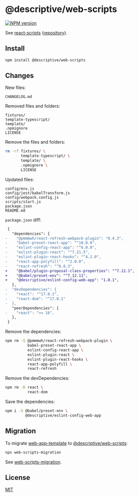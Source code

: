 # @descriptive/web-scripts

[![NPM version](https://img.shields.io/npm/v/@descriptive/web-scripts.svg)](https://www.npmjs.com/package/@descriptive/web-scripts)

See [react-scripts](https://www.npmjs.com/package/react-scripts/v/4.0.1) ([repository](https://github.com/facebook/create-react-app/tree/v4.0.1/packages/react-scripts)).

## Install

```sh
npm install @descriptive/web-scripts
```

## Changes

New files:

```
CHANGELOG.md
```

Removed files and folders:

```
fixtures/
template-typescript/
template/
.npmignore
LICENSE
```

Remove the files and folders:

```sh
rm -rf fixtures/ \
       template-typescript/ \
       template/ \
       .npmignore \
       LICENSE
```

Updated files:

```
config/env.js
config/jest/babelTransform.js
config/webpack.config.js
scripts/start.js
package.json
README.md
```

`package.json` diff:

```diff
 {
   "dependencies": {
-    "@pmmmwh/react-refresh-webpack-plugin": "0.4.3",
-    "babel-preset-react-app": "^10.0.0",
-    "eslint-config-react-app": "^6.0.0",
-    "eslint-plugin-react": "^7.21.5",
-    "eslint-plugin-react-hooks": "^4.2.0",
-    "react-app-polyfill": "^2.0.0",
-    "react-refresh": "^0.8.3",
+    "@babel/plugin-proposal-class-properties": "^7.12.1",
+    "@babel/preset-env": "^7.12.11",
+    "@descriptive/eslint-config-web-app": "1.0.1",
   },
-  "devDependencies": {
-    "react": "^17.0.1",
-    "react-dom": "^17.0.1"
-  },
   "peerDependencies": {
-    "react": ">= 16",
   },
 }
```

Remove the dependencies:

```sh
npm rm -S @pmmmwh/react-refresh-webpack-plugin \
          babel-preset-react-app \
          eslint-config-react-app \
          eslint-plugin-react \
          eslint-plugin-react-hooks \
          react-app-polyfill \
          react-refresh
```

Remove the devDependencies:

```sh
npm rm -D react \
          react-dom
```

Save the dependencies:

```sh
npm i -S @babel/preset-env \
         @descriptive/eslint-config-web-app
```

## Migration

To migrate [web-app-template](https://github.com/remarkablemark/web-app-template) to [@descriptive/web-scripts](https://www.npmjs.com/package/@descriptive/web-scripts):

```sh
npx web-scripts-migration
```

See [web-scripts-migration](https://github.com/remarkablemark/descriptive/tree/master/packages/web-scripts-migration).

## License

[MIT](https://github.com/facebook/create-react-app/blob/v4.0.1/packages/react-scripts/LICENSE)
